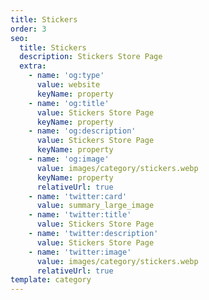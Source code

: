 ```yaml
---
title: Stickers
order: 3
seo:
  title: Stickers
  description: Stickers Store Page
  extra:
    - name: 'og:type'
      value: website
      keyName: property
    - name: 'og:title'
      value: Stickers Store Page
      keyName: property
    - name: 'og:description'
      value: Stickers Store Page
      keyName: property
    - name: 'og:image'
      value: images/category/stickers.webp
      keyName: property
      relativeUrl: true
    - name: 'twitter:card'
      value: summary_large_image
    - name: 'twitter:title'
      value: Stickers Store Page
    - name: 'twitter:description'
      value: Stickers Store Page
    - name: 'twitter:image'
      value: images/category/stickers.webp
      relativeUrl: true
template: category
---
```


